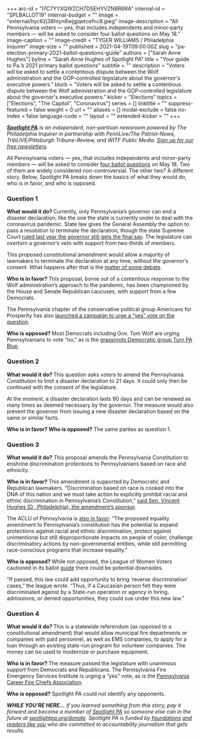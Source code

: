 +++
arc-id = "I7C7YYXQWZCH7DSEHYVZNBR6RA"
internal-id = "SPLBALLOT19"
internal-budget = ""
image = "external/hyc62j38htyn8wjgjqetcefnc8.jpeg"
image-description = "All Pennsylvania voters — yes, that includes independents and minor-party members — will be asked to consider four ballot questions on May 18."
image-caption = ""
image-credit = "TYGER WILLIAMS / Philadelphia Inquirer"
image-size = ""
published = 2021-04-19T09:00:00Z
slug = "pa-election-primary-2021-ballot-questions-guide"
authors = ["Sarah Anne Hughes"]
byline = "Sarah Anne Hughes of Spotlight PA"
title = "Your guide to Pa.’s 2021 primary ballot questions"
subtitle = ""
description = "Voters will be asked to settle a contentious dispute between the Wolf administration and the GOP-controlled legislature about the governor's executive powers."
blurb = "Voters will be asked to settle a contentious dispute between the Wolf administration and the GOP-controlled legislature about the governor's executive powers."
kicker = "Elections"
topics = ["Elections", "The Capitol", "Coronavirus"]
series = []
linktitle = ""
suppress-featured = false
weight = 0
url = ""
aliases = []
modal-exclude = false
no-index = false
language-code = ""
layout = ""
extended-kicker = ""
+++

<a href="https://www.spotlightpa.org/"><i><b>Spotlight PA</b></i></a><i> is an independent, non-partisan newsroom powered by The Philadelphia Inquirer in partnership with PennLive/The Patriot-News, TribLIVE/Pittsburgh Tribune-Review, and WITF Public Media. </i><a href="https://www.spotlightpa.org/newsletters"><i>Sign up for our free newsletters</i></a><i>.</i>

All Pennsylvania voters — yes, that includes independents and minor-party members — will be asked to consider <a href="https://www.dos.pa.gov/VotingElections/Pages/Joint-Resolution-2021-1.aspx">four ballot questions</a> on May 18. Two of them are widely considered non-controversial. The other two? A different story. Below, Spotlight PA breaks down the basics of what they would do, who is in favor, and who is opposed.

### Question 1

<b>What would it do? </b>Currently, only Pennsylvania’s governor can end a disaster declaration, like the one the state is currently under to deal with the coronavirus pandemic. State law gives the General Assembly the option to pass a resolution to terminate the declaration, though the state Supreme Court <a href="https://www.spotlightpa.org/news/2020/07/pennsylvania-coronavirus-disaster-declaration-supreme-court-ruling/" target=_blank>ruled last year the governor still gets the final say</a>. The legislature can overturn a governor’s veto with support from two-thirds of members.

This proposed constitutional amendment would allow a majority of lawmakers to terminate the declaration at any time, without the governor’s consent. What happens after that is the <a href="https://www.spotlightpa.org/news/2021/02/pennsylvania-constitutional-amendment-executive-power-explainer-may-primary/">matter of some debate</a>.

<b>Who is in favor? </b>This proposal, borne out of a contentious response to the Wolf administration’s approach to the pandemic, has been championed by the House and Senate Republican caucuses, with support from a few Democrats.

The Pennsylvania chapter of the conservative political group Americans for Prosperity has also <a href="https://americansforprosperity.org/final-say-pa/">launched a campaign to urge a “yes” vote on the question</a>.

<b>Who is opposed? </b>Most Democrats including Gov. Tom Wolf are urging Pennsylvanians to vote “no,” as is the <a href="https://www.facebook.com/TURNPABLUE/posts/1942064105961262">grassroots Democratic group Turn PA Blue</a>.

### Question 2

<b>What would it do? </b>This question asks voters to amend the Pennsylvania Constitution to limit a disaster declaration to 21 days. It could only then be continued with the consent of the legislature.

At the moment, a disaster declaration lasts 90 days and can be renewed as many times as deemed necessary by the governor. The measure would also prevent the governor from issuing a new disaster declaration based on the same or similar facts.

<b>Who is in favor? Who is opposed?</b> The same parties as question 1.

### Question 3

<b>What would it do?</b> This proposal amends the Pennsylvania Constitution to enshrine discrimination protections to Pennsylvanians based on race and ethnicity.

<b>Who is in favor? </b>This amendment is supported by Democratic and Republican lawmakers. “Discrimination based on race is cooked into the DNA of this nation and we must take action to explicitly prohibit racial and ethnic discrimination in Pennsylvania’s Constitution,” <a href="https://us15.campaign-archive.com/?u=77370ff1d001f9bb991fed9e7&id=f9fd6a9492" target=_blank>said Sen. Vincent Hughes (D., Philadelphia), the amendment’s sponsor</a>.

The ACLU of Pennsylvania is <a href="https://www.aclupa.org/sites/default/files/field_documents/aclu-pa_analysis_proposed_pa_equality_amendment.pdf" target=_blank>also in favor</a>: “The proposed equality amendment to Pennsylvania’s constitution has the potential to expand protections against racial and ethnic discrimination, protect against unintentional but still disproportionate impacts on people of color, challenge discriminatory actions by non-governmental entities, while still permitting race-conscious programs that increase equality.”

<b>Who is opposed? </b>While not opposed, the League of Women Voters cautioned in its ballot <a href="https://www.vote411.org/pennsylvania" target=_blank>guide</a> there could be potential downsides.

“If passed, this law could add opportunity to bring ‘reverse discrimination’ cases,” the league wrote. “Thus, if a Caucasian person felt they were discriminated against by a State-run operation or agency in hiring, admissions, or denied opportunities, they could sue under this new law.”

### Question 4

<b>What would it do? </b>This is a statewide referendum (as opposed to a constitutional amendment) that would allow municipal fire departments or companies with paid personnel, as well as EMS companies, to apply for a loan through an existing state-run program for volunteer companies. The money can be used to modernize or purchase equipment.

<b>Who is in favor? </b>The measure passed the legislature with unanimous support from Democrats and Republicans. The Pennsylvania Fire Emergency Services Institute is urging a “yes” vote, as is the <a href="https://www.facebook.com/permalink.php?story_fbid=735928043747940&id=253784295295653" target=_blank>Pennsylvania Career Fire Chiefs Association</a>.

<b>Who is opposed?</b> Spotlight PA could not identify any opponents.

<i><b>WHILE YOU’RE HERE...</b></i><i> If you learned something from this story, pay it forward and become a member of </i><a href="https://www.spotlightpa.org/"><i>Spotlight PA</i></a><i> so someone else can in the future at </i><a href="http://spotlightpa.org/donate"><i>spotlightpa.org/donate</i></a><i>. Spotlight PA is funded by</i><a href="https://www.spotlightpa.org/support"><i> foundations</i></a><i> </i><a href="https://www.spotlightpa.org/support"><i>and readers like you</i></a><i> who are committed to accountability journalism that gets results.</i>
